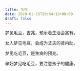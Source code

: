 ```yaml
---
title: 毛豆
date: 2020-02-15T20:54:12+08:00
draft: false
---
```


梦见毛豆，吉兆，预示着生活会富有。

女人梦见毛豆，会成为丈夫的贤内助。

梦见吃毛豆，是生病的预兆。

孕妇梦见吃毛豆，要注意孩子的健康。

